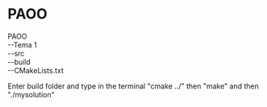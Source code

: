 # PAOO

PAOO <br />
  --Tema 1 <br />
      --src <br />
      --build <br />
      --CMakeLists.txt <br />

Enter build folder and type in the terminal "cmake ../" then "make" and then "./mysolution"
